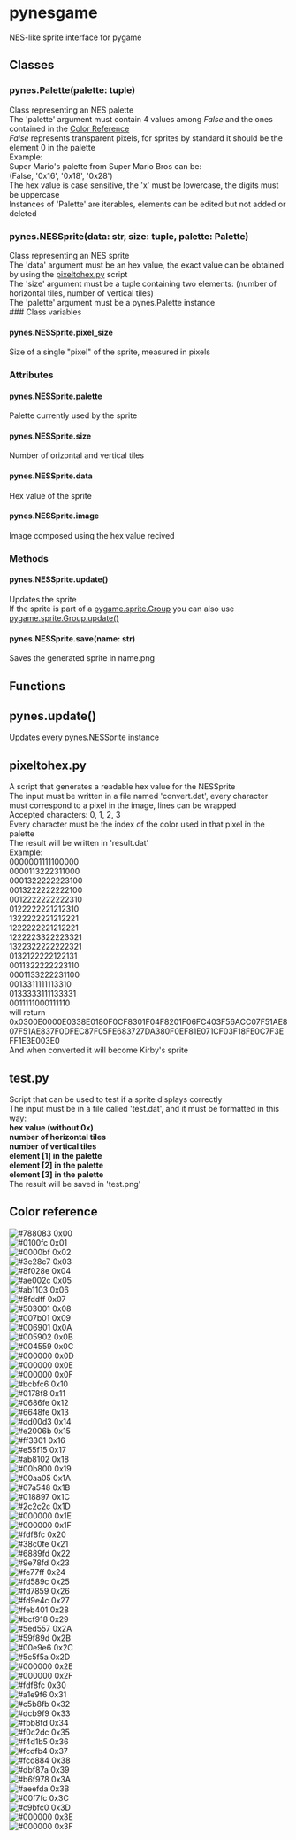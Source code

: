 # pynesgame
NES-like sprite interface for pygame

## Classes

### pynes.Palette(palette: tuple)
Class representing an NES palette<br>
The 'palette' argument must contain 4 values among _False_ and the ones contained in the [Color Reference](#Colorreference)<br>
_False_ represents transparent pixels, for sprites by standard it should be the element 0 in the palette<br>
Example:<br>
Super Mario's palette from Super Mario Bros can be:<br>
(False, '0x16', '0x18', '0x28')<br>
The hex value is case sensitive, the 'x' must be lowercase, the digits must be uppercase<br>
Instances of 'Palette' are iterables, elements can be edited but not added or deleted<br>



### pynes.NESSprite(data: str, size: tuple, palette: Palette)
Class representing an NES sprite<br>
The 'data' argument must be an hex value, the exact value can be obtained by using the [pixeltohex.py](#pixeltohex.py) script<br>
The 'size' argument must be a tuple containing two elements: (number of horizontal tiles, number of vertical tiles)<br>
The 'palette' argument must be a pynes.Palette instance<br>### Class variables
#### pynes.NESSprite.pixel_size
Size of a single "pixel" of the sprite, measured in pixels

### Attributes
#### pynes.NESSprite.palette
Palette currently used by the sprite
#### pynes.NESSprite.size
Number of orizontal and vertical tiles
#### pynes.NESSprite.data
Hex value of the sprite
#### pynes.NESSprite.image
Image composed using the hex value recived
### Methods
#### pynes.NESSprite.update()
Updates the sprite<br>
If the sprite is part of a [pygame.sprite.Group](https://www.pygame.org/docs/ref/sprite.html#pygame.sprite.Group) you can also use [pygame.sprite.Group.update()](https://www.pygame.org/docs/ref/sprite.html#pygame.sprite.Group.update)
#### pynes.NESSprite.save(name: str)
Saves the generated sprite in name.png<br>

## Functions

## pynes.update()
Updates every pynes.NESSprite instance

## pixeltohex.py
A script that generates a readable hex value for the NESSprite <br>
The input must be written in a file named 'convert.dat', every character must correspond to a pixel in the image, lines can be wrapped<br>
Accepted characters: 0, 1, 2, 3<br>
Every character must be the index of the color used in that pixel in the palette<br>
The result will be written in 'result.dat'<br>
Example:<br>
0000001111100000<br>
0000113222311000<br>
0001322222223100<br>
0013222222222100<br>
0012222222222310<br>
0122222221212310<br>
1322222221212221<br>
1222222221212221<br>
1222223322223321<br>
1322322222222321<br>
0132122222122131<br>
0011322222223110<br>
0001133222231100<br>
0013311111113310<br>
0133333111133331<br>
0011111000111110<br>
will return<br>
0x0300E0000E0338E0180F0CF8301F04F8201F06FC403F56ACC07F51AE807F51AE837F0DFEC87F05FE683727DA380F0EF81E071CF03F18FE0C7F3EFF1E3E003E0<br>
And when converted it will become Kirby's sprite

## test.py
Script that can be used to test if a sprite displays correctly<br>
The input must be in a file called 'test.dat', and it must be formatted in this way:<br>
__hex value (without 0x)__<br>
__number of horizontal tiles__<br>
__number of vertical tiles__<br>
__element [1] in the palette__<br>
__element [2] in the palette__<br>
__element [3] in the palette__<br>
The result will be saved in 'test.png'


## Color reference
![#788083](https://placehold.it/15/788083/000000?text=+) 0x00<br>
![#0100fc](https://placehold.it/15/0100fc/000000?text=+) 0x01<br>
![#0000bf](https://placehold.it/15/0000bf/000000?text=+) 0x02<br>
![#3e28c7](https://placehold.it/15/3e28c7/000000?text=+) 0x03<br>
![#8f028e](https://placehold.it/15/8f028e/000000?text=+) 0x04<br>
![#ae002c](https://placehold.it/15/ae002c/000000?text=+) 0x05<br>
![#ab1103](https://placehold.it/15/ab1103/000000?text=+) 0x06<br>
![#8fddff](https://placehold.it/15/8fddff/000000?text=+) 0x07<br>
![#503001](https://placehold.it/15/503001/000000?text=+) 0x08<br>
![#007b01](https://placehold.it/15/007b01/000000?text=+) 0x09<br>
![#006901](https://placehold.it/15/006901/000000?text=+) 0x0A<br>
![#005902](https://placehold.it/15/005902/000000?text=+) 0x0B<br>
![#004559](https://placehold.it/15/004559/000000?text=+) 0x0C<br>
![#000000](https://placehold.it/15/000000/000000?text=+) 0x0D<br>
![#000000](https://placehold.it/15/000000/000000?text=+) 0x0E<br>
![#000000](https://placehold.it/15/000000/000000?text=+) 0x0F<br>
![#bcbfc6](https://placehold.it/15/bcbfc6/000000?text=+) 0x10<br>
![#0178f8](https://placehold.it/15/0178f8/000000?text=+) 0x11<br>
![#0686fe](https://placehold.it/15/0686fe/000000?text=+) 0x12<br>
![#6648fe](https://placehold.it/15/6648fe/000000?text=+) 0x13<br>
![#dd00d3](https://placehold.it/15/dd00d3/000000?text=+) 0x14<br>
![#e2006b](https://placehold.it/15/e2006b/000000?text=+) 0x15<br>
![#ff3301](https://placehold.it/15/ff3301/000000?text=+) 0x16<br>
![#e55f15](https://placehold.it/15/e55f15/000000?text=+) 0x17<br>
![#ab8102](https://placehold.it/15/ab8102/000000?text=+) 0x18<br>
![#00b800](https://placehold.it/15/00b800/000000?text=+) 0x19<br>
![#00aa05](https://placehold.it/15/00aa05/000000?text=+) 0x1A<br>
![#07a548](https://placehold.it/15/07a548/000000?text=+) 0x1B<br>
![#018897](https://placehold.it/15/018897/000000?text=+) 0x1C<br>
![#2c2c2c](https://placehold.it/15/2c2c2c/000000?text=+) 0x1D<br>
![#000000](https://placehold.it/15/000000/000000?text=+) 0x1E<br>
![#000000](https://placehold.it/15/000000/000000?text=+) 0x1F<br>
![#fdf8fc](https://placehold.it/15/fdf8fc/000000?text=+) 0x20<br>
![#38c0fe](https://placehold.it/15/38c0fe/000000?text=+) 0x21<br>
![#6889fd](https://placehold.it/15/6889fd/000000?text=+) 0x22<br>
![#9e78fd](https://placehold.it/15/9e78fd/000000?text=+) 0x23<br>
![#fe77ff](https://placehold.it/15/fe77ff/000000?text=+) 0x24<br>
![#fd589c](https://placehold.it/15/fd589c/000000?text=+) 0x25<br>
![#fd7859](https://placehold.it/15/fd7859/000000?text=+) 0x26<br>
![#fd9e4c](https://placehold.it/15/fd9e4c/000000?text=+) 0x27<br>
![#feb401](https://placehold.it/15/feb401/000000?text=+) 0x28<br>
![#bcf918](https://placehold.it/15/bcf918/000000?text=+) 0x29<br>
![#5ed557](https://placehold.it/15/5ed557/000000?text=+) 0x2A<br>
![#59f89d](https://placehold.it/15/59f89d/000000?text=+) 0x2B<br>
![#00e9e6](https://placehold.it/15/00e9e6/000000?text=+) 0x2C<br>
![#5c5f5a](https://placehold.it/15/5c5f5a/000000?text=+) 0x2D<br>
![#000000](https://placehold.it/15/000000/000000?text=+) 0x2E<br>
![#000000](https://placehold.it/15/000000/000000?text=+) 0x2F<br>
![#fdf8fc](https://placehold.it/15/fdf8fc/000000?text=+) 0x30<br>
![#a1e9f6](https://placehold.it/15/a1e9f6/000000?text=+) 0x31<br>
![#c5b8fb](https://placehold.it/15/c5b8fb/000000?text=+) 0x32<br>
![#dcb9f9](https://placehold.it/15/dcb9f9/000000?text=+) 0x33<br>
![#fbb8fd](https://placehold.it/15/fbb8fd/000000?text=+) 0x34<br>
![#f0c2dc](https://placehold.it/15/f0c2dc/000000?text=+) 0x35<br>
![#f4d1b5](https://placehold.it/15/f4d1b5/000000?text=+) 0x36<br>
![#fcdfb4](https://placehold.it/15/fcdfb4/000000?text=+) 0x37<br>
![#fcd884](https://placehold.it/15/fcd884/000000?text=+) 0x38<br>
![#dbf87a](https://placehold.it/15/dbf87a/000000?text=+) 0x39<br>
![#b6f978](https://placehold.it/15/b6f978/000000?text=+) 0x3A<br>
![#aeefda](https://placehold.it/15/aeefda/000000?text=+) 0x3B<br>
![#00f7fc](https://placehold.it/15/00f7fc/000000?text=+) 0x3C<br>
![#c9bfc0](https://placehold.it/15/c9bfc0/000000?text=+) 0x3D<br>
![#000000](https://placehold.it/15/000000/000000?text=+) 0x3E<br>
![#000000](https://placehold.it/15/000000/000000?text=+) 0x3F<br>

